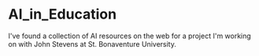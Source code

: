 # AI_in_Education
I've found a collection of AI resources on the web for a project I'm working on with John Stevens at St. Bonaventure University. 

